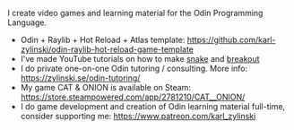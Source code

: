 I create video games and learning material for the Odin Programming Language.

- Odin + Raylib + Hot Reload + Atlas template: https://github.com/karl-zylinski/odin-raylib-hot-reload-game-template
- I've made YouTube tutorials on how to make [snake](https://github.com/karl-zylinski/snake-tutorial-code) and [breakout](https://github.com/karl-zylinski/breakout)
- I do private one-on-one Odin tutoring / consulting. More info: https://zylinski.se/odin-tutoring/
- My game CAT & ONION is available on Steam: https://store.steampowered.com/app/2781210/CAT__ONION/
- I do game development and creation of Odin learning material full-time, consider supporting me: https://www.patreon.com/karl_zylinski
